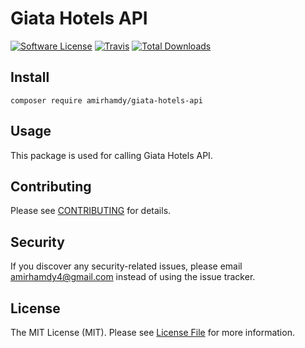 # Giata Hotels API

[![Software License](https://img.shields.io/badge/license-MIT-brightgreen.svg?style=flat-square)](LICENSE.md)
[![Travis](https://img.shields.io/travis/amirhamdy/giata-hotels-api.svg?style=flat-square)]()
[![Total Downloads](https://img.shields.io/packagist/dt/amirhamdy/giata-hotels-api.svg?style=flat-square)](https://packagist.org/packages/amirhamdy/giata-hotels-api)

## Install
`composer require amirhamdy/giata-hotels-api`

## Usage
This package is used for calling Giata Hotels API.

## Contributing
Please see [CONTRIBUTING](CONTRIBUTING.md) for details.

## Security
If you discover any security-related issues, please email amirhamdy4@gmail.com instead of using the issue tracker.

## License
The MIT License (MIT). Please see [License File](/LICENSE.md) for more information.
